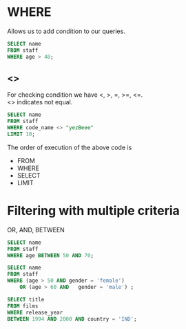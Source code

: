 # WHERE
Allows us to add condition to our queries.  
```sql
SELECT name
FROM staff
WHERE age > 40; 
```

## <>
For checking condition we have <, >, =, >=, <=.  
<> indicates not equal.
```sql
SELECT name
FROM staff
WHERE code_name <> "yezBeee"
LIMIT 10;
```
The order of execution of the above code is 
- FROM
- WHERE
- SELECT
- LIMIT

# Filtering with multiple criteria
OR, AND, BETWEEN
```sql
SELECT name
FROM staff
WHERE age BETWEEN 50 AND 70;
```

```sql
SELECT name
FROM staff
WHERE (age > 50 AND gender = 'female')
    OR (age > 60 AND   gender = 'male') ;
```

```sql
SELECT title
FROM films
WHERE release_year
BETWEEN 1994 AND 2000 AND country = 'IND'; 
```